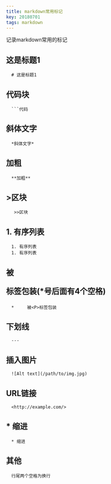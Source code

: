 ```yaml
---
title: markdown常用标记
key: 20180701
tags: markdown
---
```

记录markdown常用的标记
<!--more-->
## 这是标题1  
      # 这是标题1

## 代码块  
      ```代码

## 斜体文字  
      *斜体文字*

## 加粗  
      **加粗**

## >区块  
       >>区块

## 1. 有序列表  
      1. 有序列表
      1. 有序列表

## 被<P>标签包装(*号后面有4个空格)  
      *     被<P>标签包装

## 下划线  
      ---

## 插入图片  
      ![Alt text](/path/to/img.jpg)

## URL链接  
      <http://example.com/>

## * 缩进  
      * 缩进

## 其他
      行尾两个空格为换行